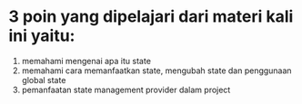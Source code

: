 # 3 poin yang dipelajari dari materi kali ini yaitu:
1. memahami mengenai apa itu state 
2. memahami cara memanfaatkan state, mengubah state dan penggunaan global state
3. pemanfaatan state management provider dalam project
